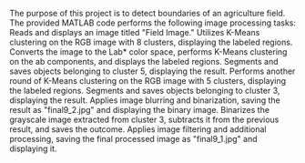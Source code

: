 The purpose of this project is to detect boundaries of an agriculture field.
The provided MATLAB code performs the following image processing tasks:
Reads and displays an image titled "Field Image."
Utilizes K-Means clustering on the RGB image with 8 clusters, displaying the labeled regions.
Converts the image to the Lab* color space, performs K-Means clustering on the ab components, and displays the labeled regions.
Segments and saves objects belonging to cluster 5, displaying the result.
Performs another round of K-Means clustering on the RGB image with 5 clusters, displaying the labeled regions.
Segments and saves objects belonging to cluster 3, displaying the result.
Applies image blurring and binarization, saving the result as "final9_2.jpg" and displaying the binary image.
Binarizes the grayscale image extracted from cluster 3, subtracts it from the previous result, and saves the outcome.
Applies image filtering and additional processing, saving the final processed image as "final9_1.jpg" and displaying it.

